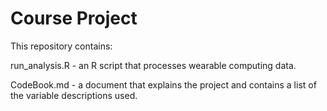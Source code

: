 Course Project
====================

This repository contains: 

run_analysis.R - an R script that processes wearable computing data. 

CodeBook.md - a document that explains the project and contains a list of the variable descriptions used. 
